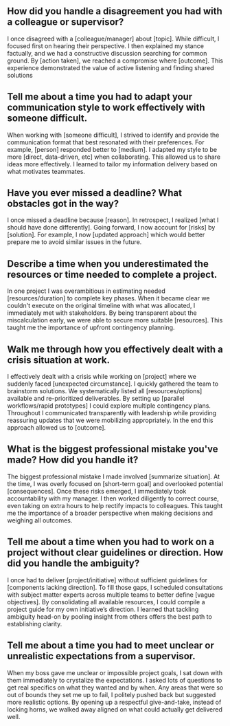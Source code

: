 ## How did you handle a disagreement you had with a colleague or supervisor?
I once disagreed with a [colleague/manager] about [topic]. While difficult, I focused first on hearing their perspective. I then explained my stance factually, and we had a constructive discussion searching for common ground. By [action taken], we reached a compromise where [outcome]. This experience demonstrated the value of active listening and finding shared solutions

## Tell me about a time you had to adapt your communication style to work effectively with someone difficult.
When working with [someone difficult], I strived to identify and provide the communication format that best resonated with their preferences. For example, [person] responded better to [medium]. I adapted my style to be more [direct, data-driven, etc] when collaborating. This allowed us to share ideas more effectively. I learned to tailor my information delivery based on what motivates teammates.

## Have you ever missed a deadline? What obstacles got in the way?
I once missed a deadline because [reason]. In retrospect, I realized [what I should have done differently]. Going forward, I now account for [risks] by [solution]. For example, I now [updated approach] which would better prepare me to avoid similar issues in the future.

## Describe a time when you underestimated the resources or time needed to complete a project.
In one project I was overambitious in estimating needed [resources/duration] to complete key phases. When it became clear we couldn't execute on the original timeline with what was allocated, I immediately met with stakeholders. By being transparent about the miscalculation early, we were able to secure more suitable [resources]. This taught me the importance of upfront contingency planning.

## Walk me through how you effectively dealt with a crisis situation at work.
I effectively dealt with a crisis while working on [project] where we suddenly faced [unexpected circumstance]. I quickly gathered the team to brainstorm solutions. We systematically listed all [resources/options] available and re-prioritized deliverables. By setting up [parallel workflows/rapid prototypes] I could explore multiple contingency plans. Throughout I communicated transparently with leadership while providing reassuring updates that we were mobilizing appropriately. In the end this approach allowed us to [outcome].

## What is the biggest professional mistake you've made? How did you handle it?
The biggest professional mistake I made involved [summarize situation]. At the time, I was overly focused on [short-term goal] and overlooked potential [consequences]. Once these risks emerged, I immediately took accountability with my manager. I then worked diligently to correct course, even taking on extra hours to help rectify impacts to colleagues. This taught me the importance of a broader perspective when making decisions and weighing all outcomes.

## Tell me about a time when you had to work on a project without clear guidelines or direction. How did you handle the ambiguity?
I once had to deliver [project/initiative] without sufficient guidelines for [components lacking direction]. To fill those gaps, I scheduled consultations with subject matter experts across multiple teams to better define [vague objectives]. By consolidating all available resources, I could compile a project guide for my own initiative’s direction. I learned that tackling ambiguity head-on by pooling insight from others offers the best path to establishing clarity.

## Tell me about a time you had to meet unclear or unrealistic expectations from a supervisor.
When my boss gave me unclear or impossible project goals, I sat down with them immediately to crystalize the expectations. I asked lots of questions to get real specifics on what they wanted and by when. Any areas that were so out of bounds they set me up to fail, I politely pushed back but suggested more realistic options. By opening up a respectful give-and-take, instead of locking horns, we walked away aligned on what could actually get delivered well. 
